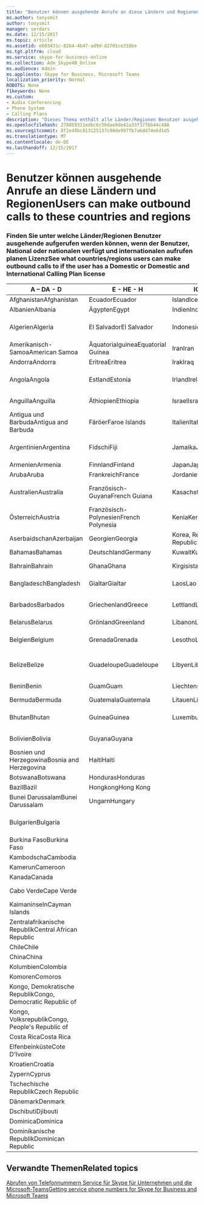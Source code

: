 ```yaml
---
title: "Benutzer können ausgehende Anrufe an diese Ländern und Regionen"
ms.author: tonysmit
author: tonysmit
manager: serdars
ms.date: 12/15/2017
ms.topic: article
ms.assetid: e603431c-8264-4b47-ad9d-d2701ce318be
ms.tgt.pltfrm: cloud
ms.service: skype-for-business-online
ms.collection: Adm_Skype4B_Online
ms.audience: Admin
ms.appliesto: Skype for Business, Microsoft Teams
localization_priority: Normal
ROBOTS: None
f1keywords: None
ms.custom:
- Audio Conferencing
- Phone System
- Calling Plans
description: "Dieses Thema enthält alle Länder/Regionen Benutzer ausgehende Anrufe an tätigen können, wenn sie einen Aufruf von Plan verfügen."
ms.openlocfilehash: 278859311edbc6c56dae9de42a33f377bb44c488
ms.sourcegitcommit: 8f2e49bc813125137c90de997fb7a6dd74e6d1d5
ms.translationtype: MT
ms.contentlocale: de-DE
ms.lasthandoff: 12/15/2017
---
```

# <a name="users-can-make-outbound-calls-to-these-countries-and-regions"></a><span data-ttu-id="b6dfb-103">Benutzer können ausgehende Anrufe an diese Ländern und Regionen</span><span class="sxs-lookup"><span data-stu-id="b6dfb-103">Users can make outbound calls to these countries and regions</span></span>

### <a name="see-what-countriesregions-users-can-make-outbound-calls-to-if-the-user-has-a-domestic-or-domestic-and-international-calling-plan-license"></a><span data-ttu-id="b6dfb-104">Finden Sie unter welche Länder/Regionen Benutzer ausgehende aufgerufen werden können, wenn der Benutzer, National oder nationalen verfügt und internationalen aufrufen planen Lizenz</span><span class="sxs-lookup"><span data-stu-id="b6dfb-104">See what countries/regions users can make outbound calls to if the user has a Domestic or Domestic and International Calling Plan license</span></span>


|<span data-ttu-id="b6dfb-105">**A – D**</span><span class="sxs-lookup"><span data-stu-id="b6dfb-105">**A - D**</span></span>| <span data-ttu-id="b6dfb-106">**E - H**</span><span class="sxs-lookup"><span data-stu-id="b6dfb-106">**E - H**</span></span>|<span data-ttu-id="b6dfb-107">**ICH - L**</span><span class="sxs-lookup"><span data-stu-id="b6dfb-107">**I - L**</span></span>|<span data-ttu-id="b6dfb-108">**M - O**</span><span class="sxs-lookup"><span data-stu-id="b6dfb-108">**M - O**</span></span>|<span data-ttu-id="b6dfb-109">**P - S**</span><span class="sxs-lookup"><span data-stu-id="b6dfb-109">**P - S**</span></span>|<span data-ttu-id="b6dfb-110">**T - Z**</span><span class="sxs-lookup"><span data-stu-id="b6dfb-110">**T - Z**</span></span>|
---|---|---|---|---|---|
|<span data-ttu-id="b6dfb-111">Afghanistan</span><span class="sxs-lookup"><span data-stu-id="b6dfb-111">Afghanistan</span></span>|<span data-ttu-id="b6dfb-112">Ecuador</span><span class="sxs-lookup"><span data-stu-id="b6dfb-112">Ecuador</span></span> |<span data-ttu-id="b6dfb-113">Island</span><span class="sxs-lookup"><span data-stu-id="b6dfb-113">Iceland</span></span> |<span data-ttu-id="b6dfb-114">Macau</span><span class="sxs-lookup"><span data-stu-id="b6dfb-114">Macau</span></span> |<span data-ttu-id="b6dfb-115">Pakistan</span><span class="sxs-lookup"><span data-stu-id="b6dfb-115">Pakistan</span></span> |<span data-ttu-id="b6dfb-116">Taiwan</span><span class="sxs-lookup"><span data-stu-id="b6dfb-116">Taiwan</span></span>   |
|<span data-ttu-id="b6dfb-117">Albanien</span><span class="sxs-lookup"><span data-stu-id="b6dfb-117">Albania</span></span>|<span data-ttu-id="b6dfb-118">Ägypten</span><span class="sxs-lookup"><span data-stu-id="b6dfb-118">Egypt</span></span> |<span data-ttu-id="b6dfb-119">Indien</span><span class="sxs-lookup"><span data-stu-id="b6dfb-119">India</span></span> |<span data-ttu-id="b6dfb-120">Mazedonien</span><span class="sxs-lookup"><span data-stu-id="b6dfb-120">Macedonia</span></span> |<span data-ttu-id="b6dfb-121">Palau</span><span class="sxs-lookup"><span data-stu-id="b6dfb-121">Palau</span></span> |<span data-ttu-id="b6dfb-122">Tadschikistan</span><span class="sxs-lookup"><span data-stu-id="b6dfb-122">Tajikistan</span></span>   |
|<span data-ttu-id="b6dfb-123">Algerien</span><span class="sxs-lookup"><span data-stu-id="b6dfb-123">Algeria</span></span>|<span data-ttu-id="b6dfb-124">El Salvador</span><span class="sxs-lookup"><span data-stu-id="b6dfb-124">El Salvador</span></span> |<span data-ttu-id="b6dfb-125">Indonesien</span><span class="sxs-lookup"><span data-stu-id="b6dfb-125">Indonesia</span></span> |<span data-ttu-id="b6dfb-126">Malawi</span><span class="sxs-lookup"><span data-stu-id="b6dfb-126">Malawi</span></span> |<span data-ttu-id="b6dfb-127">Palästinensische Autonomiebehörde</span><span class="sxs-lookup"><span data-stu-id="b6dfb-127">Palestinian Authority</span></span> |<span data-ttu-id="b6dfb-128">Tansania, Vereinigte Republik</span><span class="sxs-lookup"><span data-stu-id="b6dfb-128">Tanzania, United Republic of</span></span>  |
|<span data-ttu-id="b6dfb-129">Amerikanisch-Samoa</span><span class="sxs-lookup"><span data-stu-id="b6dfb-129">American Samoa</span></span>|<span data-ttu-id="b6dfb-130">Äquatorialguinea</span><span class="sxs-lookup"><span data-stu-id="b6dfb-130">Equatorial Guinea</span></span> |<span data-ttu-id="b6dfb-131">Iran</span><span class="sxs-lookup"><span data-stu-id="b6dfb-131">Iran</span></span> |<span data-ttu-id="b6dfb-132">Malaysia</span><span class="sxs-lookup"><span data-stu-id="b6dfb-132">Malaysia</span></span> |<span data-ttu-id="b6dfb-133">Panama</span><span class="sxs-lookup"><span data-stu-id="b6dfb-133">Panama</span></span> | <span data-ttu-id="b6dfb-134">Thailand</span><span class="sxs-lookup"><span data-stu-id="b6dfb-134">Thailand</span></span>   |
|<span data-ttu-id="b6dfb-135">Andorra</span><span class="sxs-lookup"><span data-stu-id="b6dfb-135">Andorra</span></span> |<span data-ttu-id="b6dfb-136">Eritrea</span><span class="sxs-lookup"><span data-stu-id="b6dfb-136">Eritrea</span></span> |<span data-ttu-id="b6dfb-137">Irak</span><span class="sxs-lookup"><span data-stu-id="b6dfb-137">Iraq</span></span> |<span data-ttu-id="b6dfb-138">Mali</span><span class="sxs-lookup"><span data-stu-id="b6dfb-138">Mali</span></span> |<span data-ttu-id="b6dfb-139">Paraguay</span><span class="sxs-lookup"><span data-stu-id="b6dfb-139">Paraguay</span></span> |<span data-ttu-id="b6dfb-140">Togo</span><span class="sxs-lookup"><span data-stu-id="b6dfb-140">Togo</span></span>   |
|<span data-ttu-id="b6dfb-141">Angola</span><span class="sxs-lookup"><span data-stu-id="b6dfb-141">Angola</span></span> |<span data-ttu-id="b6dfb-142">Estland</span><span class="sxs-lookup"><span data-stu-id="b6dfb-142">Estonia</span></span> |<span data-ttu-id="b6dfb-143">Irland</span><span class="sxs-lookup"><span data-stu-id="b6dfb-143">Ireland</span></span> |<span data-ttu-id="b6dfb-144">Malta</span><span class="sxs-lookup"><span data-stu-id="b6dfb-144">Malta</span></span> |<span data-ttu-id="b6dfb-145">Peru</span><span class="sxs-lookup"><span data-stu-id="b6dfb-145">Peru</span></span> | <span data-ttu-id="b6dfb-146">Trinidad und Tobago</span><span class="sxs-lookup"><span data-stu-id="b6dfb-146">Trinidad and Tobago</span></span>  |
|<span data-ttu-id="b6dfb-147">Anguilla</span><span class="sxs-lookup"><span data-stu-id="b6dfb-147">Anguilla</span></span> |<span data-ttu-id="b6dfb-148">Äthiopien</span><span class="sxs-lookup"><span data-stu-id="b6dfb-148">Ethiopia</span></span> |<span data-ttu-id="b6dfb-149">Israel</span><span class="sxs-lookup"><span data-stu-id="b6dfb-149">Israel</span></span> |<span data-ttu-id="b6dfb-150">Marshall-Inseln</span><span class="sxs-lookup"><span data-stu-id="b6dfb-150">Marshall Islands</span></span> | <span data-ttu-id="b6dfb-151">Philippinen</span><span class="sxs-lookup"><span data-stu-id="b6dfb-151">Philippines</span></span> | <span data-ttu-id="b6dfb-152">Türkei</span><span class="sxs-lookup"><span data-stu-id="b6dfb-152">Turkey</span></span> |
|<span data-ttu-id="b6dfb-153">Antigua und Barbuda</span><span class="sxs-lookup"><span data-stu-id="b6dfb-153">Antigua and Barbuda</span></span> | <span data-ttu-id="b6dfb-154">Färöer</span><span class="sxs-lookup"><span data-stu-id="b6dfb-154">Faroe Islands</span></span> |<span data-ttu-id="b6dfb-155">Italien</span><span class="sxs-lookup"><span data-stu-id="b6dfb-155">Italy</span></span> |<span data-ttu-id="b6dfb-156">Martinique</span><span class="sxs-lookup"><span data-stu-id="b6dfb-156">Martinique</span></span> |<span data-ttu-id="b6dfb-157">Polen</span><span class="sxs-lookup"><span data-stu-id="b6dfb-157">Poland</span></span> |<span data-ttu-id="b6dfb-158">Turkmenistan</span><span class="sxs-lookup"><span data-stu-id="b6dfb-158">Turkmenistan</span></span> |
|<span data-ttu-id="b6dfb-159">Argentinien</span><span class="sxs-lookup"><span data-stu-id="b6dfb-159">Argentina</span></span>|<span data-ttu-id="b6dfb-160">Fidschi</span><span class="sxs-lookup"><span data-stu-id="b6dfb-160">Fiji</span></span> |<span data-ttu-id="b6dfb-161">Jamaika</span><span class="sxs-lookup"><span data-stu-id="b6dfb-161">Jamaica</span></span> |<span data-ttu-id="b6dfb-162">Mauritius</span><span class="sxs-lookup"><span data-stu-id="b6dfb-162">Mauritius</span></span> |<span data-ttu-id="b6dfb-163">Portugal</span><span class="sxs-lookup"><span data-stu-id="b6dfb-163">Portugal</span></span> |<span data-ttu-id="b6dfb-164">Turks- und Caicosinseln</span><span class="sxs-lookup"><span data-stu-id="b6dfb-164">Turks and Caicos</span></span>   |
|<span data-ttu-id="b6dfb-165">Armenien</span><span class="sxs-lookup"><span data-stu-id="b6dfb-165">Armenia</span></span> |<span data-ttu-id="b6dfb-166">Finnland</span><span class="sxs-lookup"><span data-stu-id="b6dfb-166">Finland</span></span> |<span data-ttu-id="b6dfb-167">Japan</span><span class="sxs-lookup"><span data-stu-id="b6dfb-167">Japan</span></span> |<span data-ttu-id="b6dfb-168">Mayotte</span><span class="sxs-lookup"><span data-stu-id="b6dfb-168">Mayotte</span></span> | <span data-ttu-id="b6dfb-169">Puerto Rico</span><span class="sxs-lookup"><span data-stu-id="b6dfb-169">Puerto Rico</span></span> |<span data-ttu-id="b6dfb-170">Uganda</span><span class="sxs-lookup"><span data-stu-id="b6dfb-170">Uganda</span></span>  |
|<span data-ttu-id="b6dfb-171">Aruba</span><span class="sxs-lookup"><span data-stu-id="b6dfb-171">Aruba</span></span> |<span data-ttu-id="b6dfb-172">Frankreich</span><span class="sxs-lookup"><span data-stu-id="b6dfb-172">France</span></span> |<span data-ttu-id="b6dfb-173">Jordanien</span><span class="sxs-lookup"><span data-stu-id="b6dfb-173">Jordan</span></span> |<span data-ttu-id="b6dfb-174">Mexiko</span><span class="sxs-lookup"><span data-stu-id="b6dfb-174">Mexico</span></span> |<span data-ttu-id="b6dfb-175">Katar</span><span class="sxs-lookup"><span data-stu-id="b6dfb-175">Qatar</span></span> | <span data-ttu-id="b6dfb-176">Ukraine</span><span class="sxs-lookup"><span data-stu-id="b6dfb-176">Ukraine</span></span>   |
|<span data-ttu-id="b6dfb-177">Australien</span><span class="sxs-lookup"><span data-stu-id="b6dfb-177">Australia</span></span> |<span data-ttu-id="b6dfb-178">Französisch-Guyana</span><span class="sxs-lookup"><span data-stu-id="b6dfb-178">French Guiana</span></span> |<span data-ttu-id="b6dfb-179">Kasachstan</span><span class="sxs-lookup"><span data-stu-id="b6dfb-179">Kazakhstan</span></span> |<span data-ttu-id="b6dfb-180">Mikronesien</span><span class="sxs-lookup"><span data-stu-id="b6dfb-180">Micronesia</span></span> |<span data-ttu-id="b6dfb-181">Réunion</span><span class="sxs-lookup"><span data-stu-id="b6dfb-181">Reunion</span></span> |<span data-ttu-id="b6dfb-182">Vereinigte Arabische Emirate (VAE)</span><span class="sxs-lookup"><span data-stu-id="b6dfb-182">United Arab Emirates (U.A.E)</span></span>  |
|<span data-ttu-id="b6dfb-183">Österreich</span><span class="sxs-lookup"><span data-stu-id="b6dfb-183">Austria</span></span> |<span data-ttu-id="b6dfb-184">Französisch-Polynesien</span><span class="sxs-lookup"><span data-stu-id="b6dfb-184">French Polynesia</span></span> |<span data-ttu-id="b6dfb-185">Kenia</span><span class="sxs-lookup"><span data-stu-id="b6dfb-185">Kenya</span></span> |<span data-ttu-id="b6dfb-186">Moldau, Republik</span><span class="sxs-lookup"><span data-stu-id="b6dfb-186">Moldova, Republic of</span></span> |<span data-ttu-id="b6dfb-187">Rumänien</span><span class="sxs-lookup"><span data-stu-id="b6dfb-187">Romania</span></span> |<span data-ttu-id="b6dfb-188">Vereinigtes Königreich (UK)</span><span class="sxs-lookup"><span data-stu-id="b6dfb-188">United Kingdom (U.K.)</span></span> |
|<span data-ttu-id="b6dfb-189">Aserbaidschan</span><span class="sxs-lookup"><span data-stu-id="b6dfb-189">Azerbaijan</span></span> |<span data-ttu-id="b6dfb-190">Georgien</span><span class="sxs-lookup"><span data-stu-id="b6dfb-190">Georgia</span></span> |<span data-ttu-id="b6dfb-191">Korea, Republik</span><span class="sxs-lookup"><span data-stu-id="b6dfb-191">Korea, Republic of</span></span> |<span data-ttu-id="b6dfb-192">Monaco</span><span class="sxs-lookup"><span data-stu-id="b6dfb-192">Monaco</span></span> | <span data-ttu-id="b6dfb-193">Russische Föderation</span><span class="sxs-lookup"><span data-stu-id="b6dfb-193">Russian Federation</span></span> |<span data-ttu-id="b6dfb-194">USA</span><span class="sxs-lookup"><span data-stu-id="b6dfb-194">United States (U.S.)</span></span>  |
|<span data-ttu-id="b6dfb-195">Bahamas</span><span class="sxs-lookup"><span data-stu-id="b6dfb-195">Bahamas</span></span> |<span data-ttu-id="b6dfb-196">Deutschland</span><span class="sxs-lookup"><span data-stu-id="b6dfb-196">Germany</span></span> |<span data-ttu-id="b6dfb-197">Kuwait</span><span class="sxs-lookup"><span data-stu-id="b6dfb-197">Kuwait</span></span> |<span data-ttu-id="b6dfb-198">Mongolei</span><span class="sxs-lookup"><span data-stu-id="b6dfb-198">Mongolia</span></span> |<span data-ttu-id="b6dfb-199">Ruanda</span><span class="sxs-lookup"><span data-stu-id="b6dfb-199">Rwanda</span></span> | <span data-ttu-id="b6dfb-200">Uruguay</span><span class="sxs-lookup"><span data-stu-id="b6dfb-200">Uruguay</span></span> |
|<span data-ttu-id="b6dfb-201">Bahrain</span><span class="sxs-lookup"><span data-stu-id="b6dfb-201">Bahrain</span></span> |<span data-ttu-id="b6dfb-202">Ghana</span><span class="sxs-lookup"><span data-stu-id="b6dfb-202">Ghana</span></span> |<span data-ttu-id="b6dfb-203">Kirgisistan</span><span class="sxs-lookup"><span data-stu-id="b6dfb-203">Kyrgyzstan</span></span> |<span data-ttu-id="b6dfb-204">Montenegro</span><span class="sxs-lookup"><span data-stu-id="b6dfb-204">Montenegro</span></span> | <span data-ttu-id="b6dfb-205">St. Kitts und Nevis</span><span class="sxs-lookup"><span data-stu-id="b6dfb-205">Saint Kitts and Nevis</span></span> |<span data-ttu-id="b6dfb-206">Usbekistan</span><span class="sxs-lookup"><span data-stu-id="b6dfb-206">Uzbekistan</span></span>  |
|<span data-ttu-id="b6dfb-207">Bangladesch</span><span class="sxs-lookup"><span data-stu-id="b6dfb-207">Bangladesh</span></span> |<span data-ttu-id="b6dfb-208">Gialtar</span><span class="sxs-lookup"><span data-stu-id="b6dfb-208">Gialtar</span></span> |<span data-ttu-id="b6dfb-209">Laos</span><span class="sxs-lookup"><span data-stu-id="b6dfb-209">Lao</span></span> |<span data-ttu-id="b6dfb-210">Montserrat</span><span class="sxs-lookup"><span data-stu-id="b6dfb-210">Montserrat</span></span> | <span data-ttu-id="b6dfb-211">St. Lucia</span><span class="sxs-lookup"><span data-stu-id="b6dfb-211">Saint Lucia</span></span> |<span data-ttu-id="b6dfb-212">Staat Vatikanstadt</span><span class="sxs-lookup"><span data-stu-id="b6dfb-212">Vatican City State</span></span>  |
|<span data-ttu-id="b6dfb-213">Barbados</span><span class="sxs-lookup"><span data-stu-id="b6dfb-213">Barbados</span></span> |<span data-ttu-id="b6dfb-214">Griechenland</span><span class="sxs-lookup"><span data-stu-id="b6dfb-214">Greece</span></span> |<span data-ttu-id="b6dfb-215">Lettland</span><span class="sxs-lookup"><span data-stu-id="b6dfb-215">Latvia</span></span> |<span data-ttu-id="b6dfb-216">Marokko</span><span class="sxs-lookup"><span data-stu-id="b6dfb-216">Morocco</span></span> |<span data-ttu-id="b6dfb-217">St. Vicent und die Grenadinen</span><span class="sxs-lookup"><span data-stu-id="b6dfb-217">Saint Vincent and the Grenadines</span></span> |<span data-ttu-id="b6dfb-218">Venezuela</span><span class="sxs-lookup"><span data-stu-id="b6dfb-218">Venezuela</span></span>   |
|<span data-ttu-id="b6dfb-219">Belarus</span><span class="sxs-lookup"><span data-stu-id="b6dfb-219">Belarus</span></span> |<span data-ttu-id="b6dfb-220">Grönland</span><span class="sxs-lookup"><span data-stu-id="b6dfb-220">Greenland</span></span> |<span data-ttu-id="b6dfb-221">Libanon</span><span class="sxs-lookup"><span data-stu-id="b6dfb-221">Lebanon</span></span> |<span data-ttu-id="b6dfb-222">Mosambik</span><span class="sxs-lookup"><span data-stu-id="b6dfb-222">Mozambique</span></span> | <span data-ttu-id="b6dfb-223">San Marino</span><span class="sxs-lookup"><span data-stu-id="b6dfb-223">San Marino</span></span> |<span data-ttu-id="b6dfb-224">Vietnam</span><span class="sxs-lookup"><span data-stu-id="b6dfb-224">Viet Nam</span></span>  |
|<span data-ttu-id="b6dfb-225">Belgien</span><span class="sxs-lookup"><span data-stu-id="b6dfb-225">Belgium</span></span> |<span data-ttu-id="b6dfb-226">Grenada</span><span class="sxs-lookup"><span data-stu-id="b6dfb-226">Grenada</span></span> |<span data-ttu-id="b6dfb-227">Lesotho</span><span class="sxs-lookup"><span data-stu-id="b6dfb-227">Lesotho</span></span> |<span data-ttu-id="b6dfb-228">Myanmar</span><span class="sxs-lookup"><span data-stu-id="b6dfb-228">Myanmar</span></span> | <span data-ttu-id="b6dfb-229">Saudi Arabia (المملكة العربية السعودية)</span><span class="sxs-lookup"><span data-stu-id="b6dfb-229">Saudi Arabia</span></span> | <span data-ttu-id="b6dfb-230">Jungerninseln (Britisch)</span><span class="sxs-lookup"><span data-stu-id="b6dfb-230">Virgin Islands (British)</span></span> |
|<span data-ttu-id="b6dfb-231">Belize</span><span class="sxs-lookup"><span data-stu-id="b6dfb-231">Belize</span></span> |<span data-ttu-id="b6dfb-232">Guadeloupe</span><span class="sxs-lookup"><span data-stu-id="b6dfb-232">Guadeloupe</span></span> |<span data-ttu-id="b6dfb-233">Libyen</span><span class="sxs-lookup"><span data-stu-id="b6dfb-233">Libya</span></span> |<span data-ttu-id="b6dfb-234">Namibia</span><span class="sxs-lookup"><span data-stu-id="b6dfb-234">Namibia</span></span> |<span data-ttu-id="b6dfb-235">Senegal</span><span class="sxs-lookup"><span data-stu-id="b6dfb-235">Senegal</span></span> | <span data-ttu-id="b6dfb-236">Jungerninseln (Amerikanisch)</span><span class="sxs-lookup"><span data-stu-id="b6dfb-236">Virgin Islands (U.S.)</span></span>  |
|<span data-ttu-id="b6dfb-237">Benin</span><span class="sxs-lookup"><span data-stu-id="b6dfb-237">Benin</span></span> |<span data-ttu-id="b6dfb-238">Guam</span><span class="sxs-lookup"><span data-stu-id="b6dfb-238">Guam</span></span> |<span data-ttu-id="b6dfb-239">Liechtenstein</span><span class="sxs-lookup"><span data-stu-id="b6dfb-239">Liechtenstein</span></span> |<span data-ttu-id="b6dfb-240">Nepal</span><span class="sxs-lookup"><span data-stu-id="b6dfb-240">Nepal</span></span> | <span data-ttu-id="b6dfb-241">Serbien</span><span class="sxs-lookup"><span data-stu-id="b6dfb-241">Serbia</span></span> | <span data-ttu-id="b6dfb-242">Wallis und Futuna</span><span class="sxs-lookup"><span data-stu-id="b6dfb-242">Wallis and Futuna Islands</span></span>  |
|<span data-ttu-id="b6dfb-243">Bermuda</span><span class="sxs-lookup"><span data-stu-id="b6dfb-243">Bermuda</span></span> |<span data-ttu-id="b6dfb-244">Guatemala</span><span class="sxs-lookup"><span data-stu-id="b6dfb-244">Guatemala</span></span> |<span data-ttu-id="b6dfb-245">Litauen</span><span class="sxs-lookup"><span data-stu-id="b6dfb-245">Lithuania</span></span> |<span data-ttu-id="b6dfb-246">Niederlande</span><span class="sxs-lookup"><span data-stu-id="b6dfb-246">Netherlands</span></span> |<span data-ttu-id="b6dfb-247">Singapur</span><span class="sxs-lookup"><span data-stu-id="b6dfb-247">Singapore</span></span> |<span data-ttu-id="b6dfb-248">Jemen</span><span class="sxs-lookup"><span data-stu-id="b6dfb-248">Yemen</span></span> |
|<span data-ttu-id="b6dfb-249">Bhutan</span><span class="sxs-lookup"><span data-stu-id="b6dfb-249">Bhutan</span></span> |<span data-ttu-id="b6dfb-250">Guinea</span><span class="sxs-lookup"><span data-stu-id="b6dfb-250">Guinea</span></span> |<span data-ttu-id="b6dfb-251">Luxemburg</span><span class="sxs-lookup"><span data-stu-id="b6dfb-251">Luxembourg</span></span> |<span data-ttu-id="b6dfb-252">Niederländische Antillen</span><span class="sxs-lookup"><span data-stu-id="b6dfb-252">Netherlands Antilles</span></span> |<span data-ttu-id="b6dfb-253">Slowakei</span><span class="sxs-lookup"><span data-stu-id="b6dfb-253">Slovakia</span></span> |<span data-ttu-id="b6dfb-254">Sambia</span><span class="sxs-lookup"><span data-stu-id="b6dfb-254">Zambia</span></span>  |
|<span data-ttu-id="b6dfb-255">Bolivien</span><span class="sxs-lookup"><span data-stu-id="b6dfb-255">Bolivia</span></span> |<span data-ttu-id="b6dfb-256">Guyana</span><span class="sxs-lookup"><span data-stu-id="b6dfb-256">Guyana</span></span>| |<span data-ttu-id="b6dfb-257">Neukaledonien</span><span class="sxs-lookup"><span data-stu-id="b6dfb-257">New Caledonia</span></span> |<span data-ttu-id="b6dfb-258">Slowenien</span><span class="sxs-lookup"><span data-stu-id="b6dfb-258">Slovenia</span></span> |<span data-ttu-id="b6dfb-259">Simbabwe</span><span class="sxs-lookup"><span data-stu-id="b6dfb-259">Zimbabwe</span></span> |
|<span data-ttu-id="b6dfb-260">Bosnien und Herzegowina</span><span class="sxs-lookup"><span data-stu-id="b6dfb-260">Bosnia and Herzegovina</span></span> |<span data-ttu-id="b6dfb-261">Haiti</span><span class="sxs-lookup"><span data-stu-id="b6dfb-261">Haiti</span></span> ||<span data-ttu-id="b6dfb-262">Neuseeland</span><span class="sxs-lookup"><span data-stu-id="b6dfb-262">New Zealand</span></span> |<span data-ttu-id="b6dfb-263">Südafrika</span><span class="sxs-lookup"><span data-stu-id="b6dfb-263">South Africa</span></span> | 
|<span data-ttu-id="b6dfb-264">Botswana</span><span class="sxs-lookup"><span data-stu-id="b6dfb-264">Botswana</span></span> |<span data-ttu-id="b6dfb-265">Honduras</span><span class="sxs-lookup"><span data-stu-id="b6dfb-265">Honduras</span></span> ||<span data-ttu-id="b6dfb-266">Nicaragua</span><span class="sxs-lookup"><span data-stu-id="b6dfb-266">Nicaragua</span></span> |<span data-ttu-id="b6dfb-267">Spanien</span><span class="sxs-lookup"><span data-stu-id="b6dfb-267">Spain</span></span> |
|<span data-ttu-id="b6dfb-268">Bazil</span><span class="sxs-lookup"><span data-stu-id="b6dfb-268">Bazil</span></span> |<span data-ttu-id="b6dfb-269">Hongkong</span><span class="sxs-lookup"><span data-stu-id="b6dfb-269">Hong Kong</span></span> ||<span data-ttu-id="b6dfb-270">Niger</span><span class="sxs-lookup"><span data-stu-id="b6dfb-270">Niger</span></span> |<span data-ttu-id="b6dfb-271">Sri Lanka</span><span class="sxs-lookup"><span data-stu-id="b6dfb-271">Sri Lanka</span></span> | 
|<span data-ttu-id="b6dfb-272">Bunei Darussalam</span><span class="sxs-lookup"><span data-stu-id="b6dfb-272">Bunei Darussalam</span></span> |<span data-ttu-id="b6dfb-273">Ungarn</span><span class="sxs-lookup"><span data-stu-id="b6dfb-273">Hungary</span></span> ||<span data-ttu-id="b6dfb-274">Nigeria</span><span class="sxs-lookup"><span data-stu-id="b6dfb-274">Nigeria</span></span> |<span data-ttu-id="b6dfb-275">Saint-Pierre und Miquelon</span><span class="sxs-lookup"><span data-stu-id="b6dfb-275">St. Pierre and Miquelon</span></span> | 
|<span data-ttu-id="b6dfb-276">Bulgarien</span><span class="sxs-lookup"><span data-stu-id="b6dfb-276">Bulgaria</span></span> |||<span data-ttu-id="b6dfb-277">Nördliche Marianen</span><span class="sxs-lookup"><span data-stu-id="b6dfb-277">Northern Mariana Islands</span></span> |<span data-ttu-id="b6dfb-278">Sudan</span><span class="sxs-lookup"><span data-stu-id="b6dfb-278">Sudan</span></span> |
|<span data-ttu-id="b6dfb-279">Burkina Faso</span><span class="sxs-lookup"><span data-stu-id="b6dfb-279">Burkina Faso</span></span> |||<span data-ttu-id="b6dfb-280">Norwegen</span><span class="sxs-lookup"><span data-stu-id="b6dfb-280">Norway</span></span> |<span data-ttu-id="b6dfb-281">Surinam</span><span class="sxs-lookup"><span data-stu-id="b6dfb-281">Suriname</span></span> |
|<span data-ttu-id="b6dfb-282">Kambodscha</span><span class="sxs-lookup"><span data-stu-id="b6dfb-282">Cambodia</span></span> |||<span data-ttu-id="b6dfb-283">Oman</span><span class="sxs-lookup"><span data-stu-id="b6dfb-283">Oman</span></span> |<span data-ttu-id="b6dfb-284">Swasiland</span><span class="sxs-lookup"><span data-stu-id="b6dfb-284">Swaziland</span></span> | 
|<span data-ttu-id="b6dfb-285">Kamerun</span><span class="sxs-lookup"><span data-stu-id="b6dfb-285">Cameroon</span></span> ||||<span data-ttu-id="b6dfb-286">Schweden</span><span class="sxs-lookup"><span data-stu-id="b6dfb-286">Sweden</span></span> |
|<span data-ttu-id="b6dfb-287">Kanada</span><span class="sxs-lookup"><span data-stu-id="b6dfb-287">Canada</span></span> ||||<span data-ttu-id="b6dfb-288">Schweiz</span><span class="sxs-lookup"><span data-stu-id="b6dfb-288">Switzerland</span></span> | 
|<span data-ttu-id="b6dfb-289">Cabo Verde</span><span class="sxs-lookup"><span data-stu-id="b6dfb-289">Cape Verde</span></span> ||||<span data-ttu-id="b6dfb-290">Syrische Arabische Republik</span><span class="sxs-lookup"><span data-stu-id="b6dfb-290">Syrian Arab Republic</span></span> |
|<span data-ttu-id="b6dfb-291">Kaimaninseln</span><span class="sxs-lookup"><span data-stu-id="b6dfb-291">Cayman Islands</span></span> |
|<span data-ttu-id="b6dfb-292">Zentralafrikanische Republik</span><span class="sxs-lookup"><span data-stu-id="b6dfb-292">Central African Republic</span></span> |
|<span data-ttu-id="b6dfb-293">Chile</span><span class="sxs-lookup"><span data-stu-id="b6dfb-293">Chile</span></span> |
|<span data-ttu-id="b6dfb-294">China</span><span class="sxs-lookup"><span data-stu-id="b6dfb-294">China</span></span> |
|<span data-ttu-id="b6dfb-295">Kolumbien</span><span class="sxs-lookup"><span data-stu-id="b6dfb-295">Colombia</span></span> |
|<span data-ttu-id="b6dfb-296">Komoren</span><span class="sxs-lookup"><span data-stu-id="b6dfb-296">Comoros</span></span> |
|<span data-ttu-id="b6dfb-297">Kongo, Demokratische Republik</span><span class="sxs-lookup"><span data-stu-id="b6dfb-297">Congo, Democratic Republic of</span></span> |
|<span data-ttu-id="b6dfb-298">Kongo, Volksrepublik</span><span class="sxs-lookup"><span data-stu-id="b6dfb-298">Congo, People's Republic of</span></span> |
|<span data-ttu-id="b6dfb-299">Costa Rica</span><span class="sxs-lookup"><span data-stu-id="b6dfb-299">Costa Rica</span></span> |
|<span data-ttu-id="b6dfb-300">Elfenbeinküste</span><span class="sxs-lookup"><span data-stu-id="b6dfb-300">Cote D'Ivoire</span></span> |
|<span data-ttu-id="b6dfb-301">Kroatien</span><span class="sxs-lookup"><span data-stu-id="b6dfb-301">Croatia</span></span> |
|<span data-ttu-id="b6dfb-302">Zypern</span><span class="sxs-lookup"><span data-stu-id="b6dfb-302">Cyprus</span></span> |
|<span data-ttu-id="b6dfb-303">Tschechische Republik</span><span class="sxs-lookup"><span data-stu-id="b6dfb-303">Czech Republic</span></span> |
|<span data-ttu-id="b6dfb-304">Dänemark</span><span class="sxs-lookup"><span data-stu-id="b6dfb-304">Denmark</span></span> |
|<span data-ttu-id="b6dfb-305">Dschibuti</span><span class="sxs-lookup"><span data-stu-id="b6dfb-305">Djibouti</span></span> |
|<span data-ttu-id="b6dfb-306">Dominica</span><span class="sxs-lookup"><span data-stu-id="b6dfb-306">Dominica</span></span> |
|<span data-ttu-id="b6dfb-307">Dominikanische Republik</span><span class="sxs-lookup"><span data-stu-id="b6dfb-307">Dominican Republic</span></span> |

## <a name="related-topics"></a><span data-ttu-id="b6dfb-308">Verwandte Themen</span><span class="sxs-lookup"><span data-stu-id="b6dfb-308">Related topics</span></span>

[<span data-ttu-id="b6dfb-309">Abrufen von Telefonnummern Service für Skype für Unternehmen und die Microsoft-Teams</span><span class="sxs-lookup"><span data-stu-id="b6dfb-309">Getting service phone numbers for Skype for Business and Microsoft Teams</span></span>](../what-is-phone-system-in-office-365/getting-service-phone-numbers.md)

